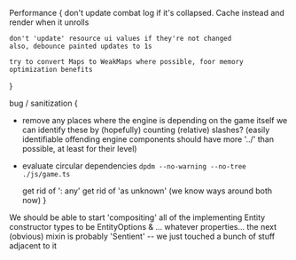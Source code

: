 Performance {
    don't update combat log if it's collapsed. Cache instead and render when it unrolls

    don't 'update' resource ui values if they're not changed
    also, debounce painted updates to 1s
 
    try to convert Maps to WeakMaps where possible, foor memory optimization benefits   
}

bug / sanitization {
- remove any places where the engine is depending on the game itself
    we can identify these by (hopefully) counting (relative) slashes?
    (easily identifiable offending engine components should have more '../' than possible, at least for their level)

- evaluate circular dependencies
`dpdm --no-warning --no-tree ./js/game.ts`

    get rid of ': any'
    get rid of 'as unknown'
    (we know ways around both now)
}

We should be able to start 'compositing' all of the implementing Entity constructor types
to be EntityOptions & ... whatever properties...
the next (obvious) mixin is probably 'Sentient' -- we just touched a bunch of stuff adjacent to it
